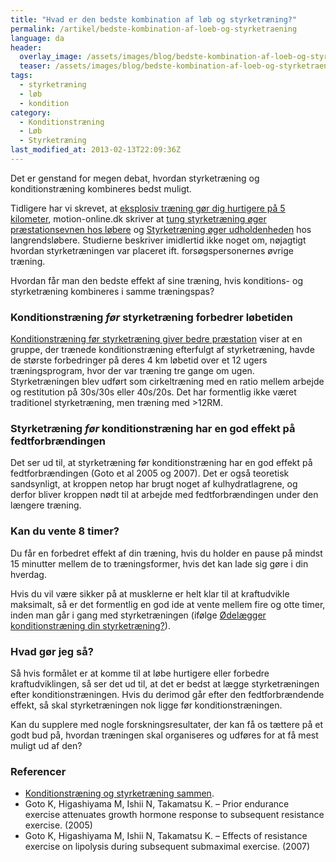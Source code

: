 ```yaml
---
title: "Hvad er den bedste kombination af løb og styrketræning?"
permalink: /artikel/bedste-kombination-af-loeb-og-styrketraening
language: da
header:
  overlay_image: /assets/images/blog/bedste-kombination-af-loeb-og-styrketraening.jpg
  teaser: /assets/images/blog/bedste-kombination-af-loeb-og-styrketraening.jpg
tags:
  - styrketræning
  - løb
  - kondition
category:
  - Konditionstræning
  - Løb
  - Styrketræning
last_modified_at: 2013-02-13T22:09:36Z
---
```


Det er genstand for megen debat, hvordan styrketræning og konditionstræning kombineres bedst muligt.

Tidligere har vi skrevet, at [eksplosiv træning gør dig hurtigere på 5 kilometer](/artikel/eksplosiv-styrketraening-goer-dig-hurtigere-paa-5-km), motion-online.dk skriver at [tung styrketræning øger præstationsevnen hos løbere](http://www.motion-online.dk/styrketraening/styrke_-_artikler/tung_styrketraening_oeger_praestationsevnen_hos_loebere/) og [Styrketræning øger udholdenheden](http://www.motion-online.dk/styrketraening/styrke_-_artikler/styrketraening_oeger_udholdenheden/) hos langrendsløbere. Studierne beskriver imidlertid ikke noget om, nøjagtigt hvordan styrketræningen var placeret ift. forsøgspersonernes øvrige træning.

Hvordan får man den bedste effekt af sine træning, hvis konditions- og styrketræning kombineres i samme træningspas?

### Konditionstræning _før_ styrketræning forbedrer løbetiden

[Konditionstræning før styrketræning giver bedre præstation](http://www.motion-online.dk/konditionstraening/kondition_-_artikler/konditionstraening_foer_styrketraening_giver_bedre_praestation/) viser at en gruppe, der trænede konditionstræning efterfulgt af styrketræning, havde de største forbedringer på deres 4 km løbetid over et 12 ugers træningsprogram, hvor der var træning tre gange om ugen. Styrketræningen blev udført som cirkeltræning med en ratio mellem arbejde og restitution på 30s/30s eller 40s/20s. Det har formentlig ikke været traditionel styrketræning, men træning med >12RM.

### Styrketræning _før_ konditionstræning har en god effekt på fedtforbrændingen

Det ser ud til, at styrketræning før konditionstræning har en god effekt på fedtforbrændingen (Goto et al 2005 og 2007). Det er også teoretisk sandsynligt, at kroppen netop har brugt noget af kulhydratlagrene, og derfor bliver kroppen nødt til at arbejde med fedtforbrændingen under den længere træning.

### Kan du vente 8 timer?

Du får en forbedret effekt af din træning, hvis du holder en pause på mindst 15 minutter mellem de to træningsformer, hvis det kan lade sig gøre i din hverdag.

Hvis du vil være sikker på at musklerne er helt klar til at kraftudvikle maksimalt, så er det formentlig en god ide at vente mellem fire og otte timer, inden man går i gang med styrketræningen (ifølge [Ødelægger konditionstræning din styrketræning?](http://www.motion-online.dk/styrketraening/styrke_-_artikler/oedelaegger_konditionstraening_din_styrketraening?/)).

### Hvad gør jeg så?

Så hvis formålet er at komme til at løbe hurtigere eller forbedre kraftudviklingen, så ser det ud til, at det er bedst at lægge styrketræningen efter konditionstræningen. Hvis du derimod går efter den fedtforbrændende effekt, så skal styrketræningen nok ligge før konditionstræningen.

Kan du supplere med nogle forskningsresultater, der kan få os tættere på et godt bud på, hvordan træningen skal organiseres og udføres for at få mest muligt ud af den?

### Referencer

- [Konditionstræning og styrketræning sammen](http://fitness-blog.dk/kondition-og-styrke-8996/).
- Goto K, Higashiyama M, Ishii N, Takamatsu K. – Prior endurance exercise attenuates growth hormone response to subsequent resistance exercise. (2005)
- Goto K, Higashiyama M, Ishii N, Takamatsu K. – Effects of resistance exercise on lipolysis during subsequent submaximal exercise. (2007)
